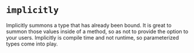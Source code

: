 # `implicitly`

Implicitly summons a type that has already been bound. It is great to summon those values inside of a method, so as not to provide the option to your users.  Implicitly is compile time and not runtime, so parameterized types come into play.
